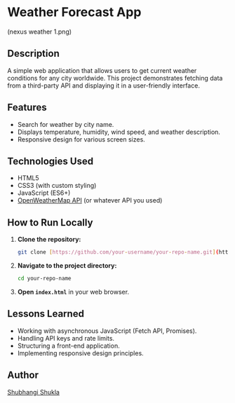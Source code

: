 # Weather Forecast App
(nexus weather 1.png)
## Description
A simple web application that allows users to get current weather conditions for any city worldwide. This project demonstrates fetching data from a third-party API and displaying it in a user-friendly interface.

## Features
* Search for weather by city name.
* Displays temperature, humidity, wind speed, and weather description.
* Responsive design for various screen sizes.

## Technologies Used
* HTML5
* CSS3 (with custom styling)
* JavaScript (ES6+)
* [OpenWeatherMap API](https://openweathermap.org/api) (or whatever API you used)

## How to Run Locally
1.  **Clone the repository:**
    ```bash
    git clone [https://github.com/your-username/your-repo-name.git](https://github.com/your-username/your-repo-name.git)
    ```
2.  **Navigate to the project directory:**
    ```bash
    cd your-repo-name
    ```
3.  **Open `index.html`** in your web browser.

## Lessons Learned
* Working with asynchronous JavaScript (Fetch API, Promises).
* Handling API keys and rate limits.
* Structuring a front-end application.
* Implementing responsive design principles.

## Author
[Shubhangi Shukla](https://www.linkedin.com/in/theshubhangishukla/)
